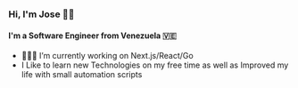 ### Hi, I'm Jose 👋🏻

#### I'm a Software Engineer from Venezuela 🇻🇪

- 👨🏼‍💻 I’m currently working on Next.js/React/Go
- I Like to learn new Technologies on my free time as well as Improved my life with small automation scripts
